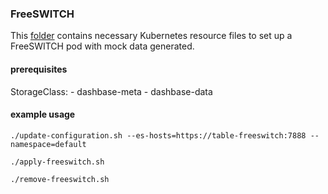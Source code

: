 ### FreeSWITCH
This [folder](./resources) contains necessary Kubernetes resource files to set up a FreeSWITCH pod with mock data generated.

#### prerequisites
StorageClass:
    - dashbase-meta
    - dashbase-data

#### example usage
```shell script
./update-configuration.sh --es-hosts=https://table-freeswitch:7888 --namespace=default

./apply-freeswitch.sh

./remove-freeswitch.sh
```